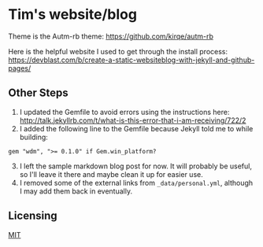 # Tim's website/blog 
Theme is the Autm-rb theme: https://github.com/kirqe/autm-rb
 
Here is the helpful website I used to get through the install process: https://devblast.com/b/create-a-static-websiteblog-with-jekyll-and-github-pages/

## Other Steps
1. I updated the Gemfile to avoid errors using the instructions here: http://talk.jekyllrb.com/t/what-is-this-error-that-i-am-receiving/722/2 
2. I added the following line to the Gemfile because Jekyll told me to while building:
```
gem "wdm", ">= 0.1.0" if Gem.win_platform? 
```
3. I left the sample markdown blog post for now. It will probably be useful, so I'll leave it there and maybe clean it up for easier use.
4. I removed some of the external links from `_data/personal.yml`, although I may add them back in eventually.

## Licensing

[MIT](https://github.com/railsr/autm-rb/blob/master/LICENSE)
